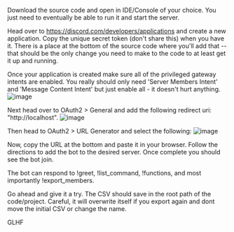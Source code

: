 Download the source code and open in IDE/Console of your choice. You just need to eventually be able to run it and start the server.

Head over to https://discord.com/developers/applications and create a new application. Copy the unique secret token (don't share this) when you have it. There is a place at the bottom of the source code where you'll add that -- that should be the only change you need to make to the code to at least get it up and running.

Once your application is created make sure all of the privileged gateway intents are enabled. You really should only need 'Server Members Intent' and 'Message Content Intent' but just enable all - it doesn't hurt anything. ![image](https://github.com/doranmaul/discord-export-members-bot/assets/144544434/b44a6ce5-c72b-45b7-a701-2196bf82aa27)

Next head over to OAuth2 > General and add the following redirect uri: "http://localhost". ![image](https://github.com/doranmaul/discord-export-members-bot/assets/144544434/6b91be92-8418-40d1-9166-817100e8c05e)

Then head to OAuth2 > URL Generator and select the following: ![image](https://github.com/doranmaul/discord-export-members-bot/assets/144544434/c7ee26b7-e1f2-4b1c-9a8e-ed259ab12c58)

Now, copy the URL at the bottom and paste it in your browser. Follow the directions to add the bot to the desired server. Once complete you should see the bot join.

The bot can respond to !greet, !list_command, !functions, and most importantly !export_members.

Go ahead and give it a try. The CSV should save in the root path of the code/project. 
Careful, it will overwrite itself if you export again and dont move the initial CSV or change the name.

GLHF
